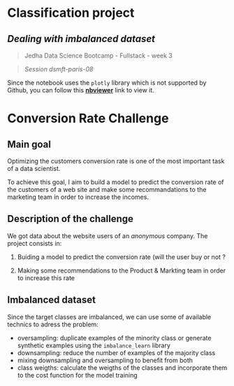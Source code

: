 # Classification project 

## _Dealing with imbalanced dataset_

> Jedha Data Science Bootcamp - Fullstack - week 3

> *_Session dsmft-paris-08_*

Since the notebook uses the `plotly` library which is not supported by Github, you can follow this **[nbviewer](https://nbviewer.jupyter.org/github/thefifthagreement/jedha-fs-s3-project/blob/master/conversion_rate.ipynb)** link to view it.

# Conversion Rate Challenge

## Main goal

Optimizing the customers conversion rate is one of the most important task of a data scientist.

To achieve this goal, I aim to build a model to predict the conversion rate of the customers of a web site and make some recommandations to the marketing team in order to increase the incomes.

## Description of the challenge

We got data about the website users of an _anonymous_ company. The project consists in:

1. Buiding a model to predict the conversion rate (will the user buy or not ?

2. Making some recommendations to the Product & Markting team in order to increase this rate

## Imbalanced dataset

Since the target classes are imbalanced, we can use some of available technics to adress the problem:

* oversampling: duplicate examples of the minority class or generate synthetic examples using the `imbalance_learn` library
* downsampling: reduce the number of examples of the majority class
* mixing downsampling and oversampling to benefit from both
* class weigths: calculate the weigths of the classes and incorporate them to the cost function for the model training
